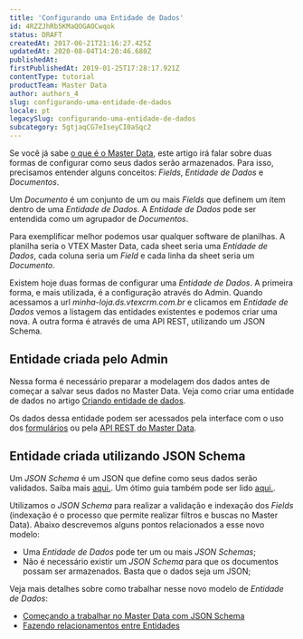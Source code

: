 ```yaml
---
title: 'Configurando uma Entidade de Dados'
id: 4RZZJhRb5KMaQOGAOCwqok
status: DRAFT
createdAt: 2017-06-21T21:16:27.425Z
updatedAt: 2020-08-04T14:20:46.680Z
publishedAt: 
firstPublishedAt: 2019-01-25T17:28:17.921Z
contentType: tutorial
productTeam: Master Data
author: authors_4
slug: configurando-uma-entidade-de-dados
locale: pt
legacySlug: configurando-uma-entidade-de-dados
subcategory: 5gtjaqCG7eIseyCI0aSqc2
---
```


Se você já sabe [o que é o Master Data](https://help.vtex.com/tutorial/o-que-e-o-master-data--4otjBnR27u4WUIciQsmkAw), este artigo irá falar sobre duas formas de configurar como seus dados serão armazenados. Para isso, precisamos entender alguns conceitos: *Fields*, *Entidade de Dados* e *Documentos*.

Um *Documento* é um conjunto de um ou mais *Fields* que definem um ítem dentro de uma *Entidade de Dados*.
A *Entidade de Dados* pode ser entendida como um agrupador de *Documentos*.

Para exemplificar melhor podemos usar qualquer software de planilhas. A planilha seria o VTEX Master Data, cada sheet seria uma *Entidade de Dados*, cada coluna seria um *Field* e cada linha da sheet seria um *Documento*.

Existem hoje duas formas de configurar uma *Entidade de Dados*. A primeira forma, e mais utilizada, é a configuração através do Admin. Quando acessamos a url *minha-loja.ds.vtexcrm.com.br* e clicamos em *Entidade de Dados* vemos a listagem das entidades existentes e podemos criar uma nova. A outra forma é através de uma API REST, utilizando um JSON Schema.


## Entidade criada pelo Admin

Nessa forma é necessário preparar a modelagem dos dados antes de começar a salvar seus dados no Master Data. Veja como criar uma entidade de dados no artigo [Criando entidade de dados](http://help.vtex.com/pt/tutorial/criando-entidade-de-dados).

Os dados dessa entidade podem ser acessados pela interface com o uso dos [formulários](http://help.vtex.com/pt/tutorial/criando-formulario-no-master-data) ou pela [API REST do Master Data](https://developers.vtex.com/reference/master-data-api-v2-overview).


## Entidade criada utilizando JSON Schema

Um *JSON Schema* é um JSON que define como seus dados serão validados. Saiba mais [aqui.](http://json-schema.org). Um ótimo guia também pode ser lido [aqui.](https://spacetelescope.github.io/understanding-json-schema).

Utilizamos o *JSON Schema* para realizar a validação e indexação dos *Fields* (indexação é o processo que permite realizar filtros e buscas no Master Data). Abaixo descrevemos alguns pontos relacionados a esse novo modelo:

- Uma *Entidade de Dados* pode ter um ou mais *JSON Schemas*;
- Não é necessário existir um *JSON Schema* para que os documentos possam ser armazenados. Basta que o dados seja um JSON;

Veja mais detalhes sobre como trabalhar nesse novo modelo de *Entidade de Dados*:

- [Começando a trabalhar no Master Data com JSON Schema](https://help.vtex.com/tutorial/comecando-a-trabalhar-no-master-data-com-json-schema--6uLbweaMBGqOm44cESMkEQ)
- [Fazendo relacionamentos entre Entidades](https://help.vtex.com/tutorial/criar-relacionamentos-entre-entidades-de-dados--6TdIa6Q2IgWYUu2wsYIG48)



